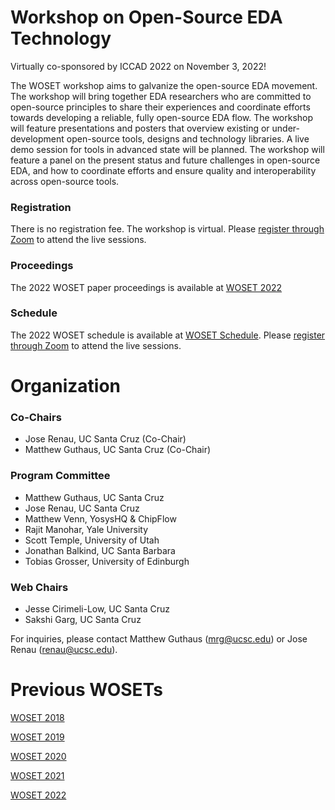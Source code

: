 
# Workshop on Open-Source EDA Technology

Virtually co-sponsored by ICCAD 2022 on November 3, 2022!

The WOSET workshop aims to galvanize the open-source EDA movement. The
workshop will bring together EDA researchers who are committed to
open-source principles to share their experiences and coordinate
efforts towards developing a reliable, fully open-source EDA flow. The
workshop will feature presentations and posters that overview existing
or under-development open-source tools, designs and technology
libraries. A live demo session for tools in advanced state will be
planned. The workshop will feature a panel on the present status and
future challenges in open-source EDA, and how to coordinate efforts
and ensure quality and interoperability across open-source tools.

### Registration

There is no registration fee. The workshop is virtual. Please [register through Zoom](https://ucsc.zoom.us/meeting/register/tJUlduGsqj4iG9YyaKdPrPKelg9NjGH1A0jx) to attend the live sessions. 


### Proceedings

The 2022 WOSET paper proceedings is available at
[WOSET 2022](WOSET2022.md)

### Schedule

The 2022 WOSET schedule is available at
[WOSET Schedule](WOSET2022-schedule.md).
Please [register through Zoom](https://ucsc.zoom.us/meeting/register/tJUlduGsqj4iG9YyaKdPrPKelg9NjGH1A0jx) to attend the live sessions. 

# Organization

### Co-Chairs
* Jose Renau, UC Santa Cruz (Co-Chair)
* Matthew Guthaus, UC Santa Cruz (Co-Chair)

### Program Committee
* Matthew Guthaus, UC Santa Cruz
* Jose Renau, UC Santa Cruz
* Matthew Venn, YosysHQ & ChipFlow
* Rajit Manohar, Yale University
* Scott Temple, University of Utah
* Jonathan Balkind, UC Santa Barbara
* Tobias Grosser, University of Edinburgh


### Web Chairs
* Jesse Cirimeli-Low, UC Santa Cruz
* Sakshi Garg, UC Santa Cruz

For inquiries, please contact Matthew Guthaus (mrg@ucsc.edu) or Jose Renau (renau@ucsc.edu).

# Previous WOSETs

[WOSET 2018](WOSET2018.md)

[WOSET 2019](WOSET2019.md)

[WOSET 2020](WOSET2020.md)

[WOSET 2021](WOSET2021.md)

[WOSET 2022](WOSET2022.md)
